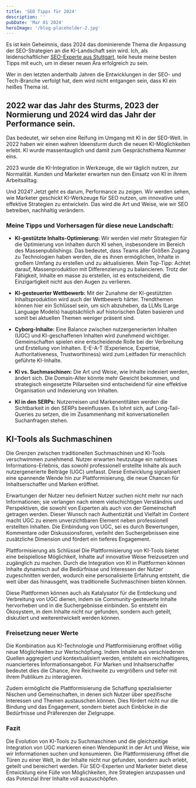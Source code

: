 ```yaml
---
title: 'SEO Tipps für 2024'
description: ''
pubDate: 'Mar 01 2024'
heroImage: '/blog-placeholder-2.jpg'
---
```


Es ist kein Geheimnis, dass 2024 das dominierende Thema die Anpassung der SEO-Strategien an die KI-Landschaft sein wird. Ich, als leidenschaftlicher <a href="/">SEO-Experte aus Stuttgart</a>, teile heute meine besten Tipps mit euch, um in dieser neuen Ära erfolgreich zu sein.

Wer in den letzten anderthalb Jahren die Entwicklungen in der SEO- und Tech-Branche verfolgt hat, dem wird nicht entgangen sein, dass KI ein heißes Thema ist.

## 2022 war das Jahr des Sturms, 2023 der Normierung und 2024 wird das Jahr der Performance sein.

Das bedeutet, wir sehen eine Reifung im Umgang mit KI in der SEO-Welt. In 2022 haben wir einen wahren Ideensturm durch die neuen KI-Möglichkeiten erlebt. KI wurde massentauglich und damit zum Gesprächsthema Nummer eins.

2023 wurde die KI-Integration in Werkzeuge, die wir täglich nutzen, zur Normalität. Kunden und Marketer erwarten nun den Einsatz von KI in ihrem Arbeitsalltag.

Und 2024? Jetzt geht es darum, Performance zu zeigen. Wir werden sehen, wie Marketer geschickt KI-Werkzeuge für SEO nutzen, um innovative und effektive Strategien zu entwickeln. Das wird die Art und Weise, wie wir SEO betreiben, nachhaltig verändern.

### Meine Tipps und Vorhersagen für diese neue Landschaft:

- **KI-gestützte Inhalts-Optimierung:** Wir werden viel mehr Strategien für die Optimierung von Inhalten durch KI sehen, insbesondere im Bereich des Massenpublishings. Das bedeutet, dass Teams aller Größen Zugang zu Technologien haben werden, die es ihnen ermöglichen, Inhalte in großem Umfang zu erstellen und zu aktualisieren. Mein Top-Tipp: Achtet darauf, Massenproduktion mit Differenzierung zu balancieren. Trotz der Fähigkeit, Inhalte en masse zu erstellen, ist es entscheidend, die Einzigartigkeit nicht aus den Augen zu verlieren.

- **KI-gesteuerter Wettbewerb:** Mit der Zunahme der KI-gestützten Inhaltsproduktion wird auch der Wettbewerb härter. Trendthemen können hier ein Schlüssel sein, um sich abzuheben, da LLMs (Large Language Models) hauptsächlich auf historischen Daten basieren und somit bei aktuellen Themen weniger präsent sind.

- **Cyborg-Inhalte:** Eine Balance zwischen nutzergenerierten Inhalten (UGC) und KI-geschaffenen Inhalten wird zunehmend wichtiger. Gemeinschaften spielen eine entscheidende Rolle bei der Verbreitung und Erstellung von Inhalten. E-E-A-T (Experience, Expertise, Authoritativeness, Trustworthiness) wird zum Leitfaden für menschlich geführte KI-Inhalte.

- **KI vs. Suchmaschinen:** Die Art und Weise, wie Inhalte indexiert werden, ändert sich. Die Domain-Alter könnte mehr Gewicht bekommen, und strategisch eingesetzte Pillarseiten sind entscheidend für eine effektive Organisation und Indexierung von Inhalten.

- **KI in den SERPs:** Nutzerreisen und Markenentitäten werden die Sichtbarkeit in den SERPs beeinflussen. Es lohnt sich, auf Long-Tail-Queries zu setzen, die im Zusammenhang mit konversationellen Suchanfragen stehen.

## KI-Tools als Suchmaschinen

Die Grenzen zwischen traditionellen Suchmaschinen und KI-Tools verschwimmen zunehmend. Nutzer erwarten heutzutage ein nahtloses Informations-Erlebnis, das sowohl professionell erstellte Inhalte als auch nutzergenerierte Beiträge (UGC) umfasst. Diese Entwicklung signalisiert eine spannende Wende hin zur Plattformisierung, die neue Chancen für Inhaltserschaffer und Marken eröffnet.

Erwartungen der Nutzer neu definiert
Nutzer suchen nicht mehr nur nach Informationen; sie verlangen nach einem vielschichtigen Verständnis und Perspektiven, die sowohl von Experten als auch von der Gemeinschaft getragen werden. Dieser Wunsch nach Authentizität und Vielfalt im Content macht UGC zu einem unverzichtbaren Element neben professionell erstellten Inhalten. Die Einbindung von UGC, sei es durch Bewertungen, Kommentare oder Diskussionsforen, verleiht den Suchergebnissen eine zusätzliche Dimension und fördert ein tieferes Engagement.

Plattformisierung als Schlüssel
Die Plattformisierung von KI-Tools bietet eine beispiellose Möglichkeit, Inhalte auf innovative Weise freizusetzen und zugänglich zu machen. Durch die Integration von KI in Plattformen können Inhalte dynamisch auf die Bedürfnisse und Interessen der Nutzer zugeschnitten werden, wodurch eine personalisierte Erfahrung entsteht, die weit über das hinausgeht, was traditionelle Suchmaschinen bieten können.

Diese Plattformen können auch als Katalysator für die Entdeckung und Verbreitung von UGC dienen, indem sie Community-gesteuerte Inhalte hervorheben und in die Suchergebnisse einbinden. So entsteht ein Ökosystem, in dem Inhalte nicht nur gefunden, sondern auch geteilt, diskutiert und weiterentwickelt werden können.

### Freisetzung neuer Werte

Die Kombination aus KI-Technologie und Plattformisierung eröffnet völlig neue Möglichkeiten zur Wertschöpfung. Indem Inhalte aus verschiedenen Quellen aggregiert und kontextualisiert werden, entsteht ein reichhaltigeres, nuancierteres Informationsangebot. Für Marken und Inhaltserschaffer bedeutet dies die Chance, ihre Reichweite zu vergrößern und tiefer mit ihrem Publikum zu interagieren.

Zudem ermöglicht die Plattformisierung die Schaffung spezialisierter Nischen und Gemeinschaften, in denen sich Nutzer über spezifische Interessen und Themen austauschen können. Dies fördert nicht nur die Bindung und das Engagement, sondern bietet auch Einblicke in die Bedürfnisse und Präferenzen der Zielgruppe.

### Fazit

Die Evolution von KI-Tools zu Suchmaschinen und die gleichzeitige Integration von UGC markieren einen Wendepunkt in der Art und Weise, wie wir Informationen suchen und konsumieren. Die Plattformisierung öffnet die Türen zu einer Welt, in der Inhalte nicht nur gefunden, sondern auch erlebt, geteilt und bereichert werden. Für SEO-Experten und Marketer bietet diese Entwicklung eine Fülle von Möglichkeiten, ihre Strategien anzupassen und das Potenzial ihrer Inhalte voll auszuschöpfen.